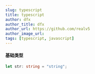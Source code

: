 ```yaml
---
slug: typescript
title: typescript
author: dfx
author_title: dfx
author_url: https://github.com/realv5
author_image_url:
tags: [typescript, javascript]
---
```


#### 基础类型

```typescript
let str: string = "string";
```
